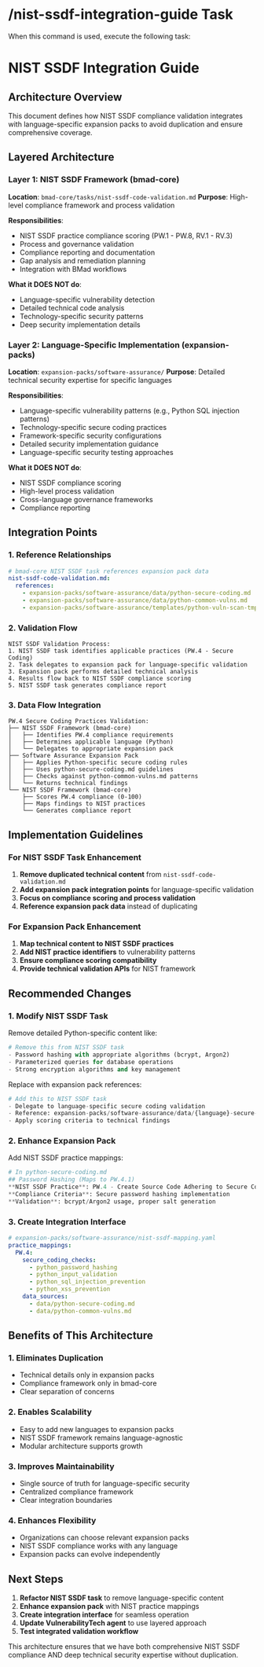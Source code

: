# /nist-ssdf-integration-guide Task

When this command is used, execute the following task:

# NIST SSDF Integration Guide

## Architecture Overview

This document defines how NIST SSDF compliance validation integrates with language-specific expansion packs to avoid duplication and ensure comprehensive coverage.

## Layered Architecture

### Layer 1: NIST SSDF Framework (bmad-core)
**Location**: `bmad-core/tasks/nist-ssdf-code-validation.md`
**Purpose**: High-level compliance framework and process validation

**Responsibilities**:
- NIST SSDF practice compliance scoring (PW.1 - PW.8, RV.1 - RV.3)
- Process and governance validation
- Compliance reporting and documentation
- Gap analysis and remediation planning
- Integration with BMad workflows

**What it DOES NOT do**:
- Language-specific vulnerability detection
- Detailed technical code analysis
- Technology-specific security patterns
- Deep security implementation details

### Layer 2: Language-Specific Implementation (expansion-packs)
**Location**: `expansion-packs/software-assurance/`
**Purpose**: Detailed technical security expertise for specific languages

**Responsibilities**:
- Language-specific vulnerability patterns (e.g., Python SQL injection patterns)
- Technology-specific secure coding practices
- Framework-specific security configurations
- Detailed security implementation guidance
- Language-specific security testing approaches

**What it DOES NOT do**:
- NIST SSDF compliance scoring
- High-level process validation
- Cross-language governance frameworks
- Compliance reporting

## Integration Points

### 1. Reference Relationships
```yaml
# bmad-core NIST SSDF task references expansion pack data
nist-ssdf-code-validation.md:
  references:
    - expansion-packs/software-assurance/data/python-secure-coding.md
    - expansion-packs/software-assurance/data/python-common-vulns.md
    - expansion-packs/software-assurance/templates/python-vuln-scan-tmpl.yaml
```

### 2. Validation Flow
```
NIST SSDF Validation Process:
1. NIST SSDF task identifies applicable practices (PW.4 - Secure Coding)
2. Task delegates to expansion pack for language-specific validation
3. Expansion pack performs detailed technical analysis
4. Results flow back to NIST SSDF compliance scoring
5. NIST SSDF task generates compliance report
```

### 3. Data Flow Integration
```
PW.4 Secure Coding Practices Validation:
├── NIST SSDF Framework (bmad-core)
│   ├── Identifies PW.4 compliance requirements
│   ├── Determines applicable language (Python)
│   └── Delegates to appropriate expansion pack
├── Software Assurance Expansion Pack
│   ├── Applies Python-specific secure coding rules
│   ├── Uses python-secure-coding.md guidelines
│   ├── Checks against python-common-vulns.md patterns
│   └── Returns technical findings
└── NIST SSDF Framework (bmad-core)
    ├── Scores PW.4 compliance (0-100)
    ├── Maps findings to NIST practices
    └── Generates compliance report
```

## Implementation Guidelines

### For NIST SSDF Task Enhancement
1. **Remove duplicated technical content** from `nist-ssdf-code-validation.md`
2. **Add expansion pack integration points** for language-specific validation
3. **Focus on compliance scoring and process validation**
4. **Reference expansion pack data** instead of duplicating

### For Expansion Pack Enhancement
1. **Map technical content to NIST SSDF practices**
2. **Add NIST practice identifiers** to vulnerability patterns
3. **Ensure compliance scoring compatibility**
4. **Provide technical validation APIs** for NIST framework

## Recommended Changes

### 1. Modify NIST SSDF Task
Remove detailed Python-specific content like:
```python
# Remove this from NIST SSDF task
- Password hashing with appropriate algorithms (bcrypt, Argon2)
- Parameterized queries for database operations
- Strong encryption algorithms and key management
```

Replace with expansion pack references:
```python
# Add this to NIST SSDF task
- Delegate to language-specific secure coding validation
- Reference: expansion-packs/software-assurance/data/{language}-secure-coding.md
- Apply scoring criteria to technical findings
```

### 2. Enhance Expansion Pack
Add NIST SSDF practice mappings:
```python
# In python-secure-coding.md
## Password Hashing (Maps to PW.4.1)
**NIST SSDF Practice**: PW.4 - Create Source Code Adhering to Secure Coding Practices
**Compliance Criteria**: Secure password hashing implementation
**Validation**: bcrypt/Argon2 usage, proper salt generation
```

### 3. Create Integration Interface
```yaml
# expansion-packs/software-assurance/nist-ssdf-mapping.yaml
practice_mappings:
  PW.4:
    secure_coding_checks:
      - python_password_hashing
      - python_input_validation
      - python_sql_injection_prevention
      - python_xss_prevention
    data_sources:
      - data/python-secure-coding.md
      - data/python-common-vulns.md
```

## Benefits of This Architecture

### 1. Eliminates Duplication
- Technical details only in expansion packs
- Compliance framework only in bmad-core
- Clear separation of concerns

### 2. Enables Scalability
- Easy to add new languages to expansion packs
- NIST SSDF framework remains language-agnostic
- Modular architecture supports growth

### 3. Improves Maintainability
- Single source of truth for language-specific security
- Centralized compliance framework
- Clear integration boundaries

### 4. Enhances Flexibility
- Organizations can choose relevant expansion packs
- NIST SSDF compliance works with any language
- Expansion packs can evolve independently

## Next Steps

1. **Refactor NIST SSDF task** to remove language-specific content
2. **Enhance expansion pack** with NIST practice mappings
3. **Create integration interface** for seamless operation
4. **Update VulnerabilityTech agent** to use layered approach
5. **Test integrated validation workflow**

This architecture ensures that we have both comprehensive NIST SSDF compliance AND deep technical security expertise without duplication.